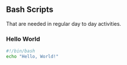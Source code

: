 ## Bash Scripts
That are needed in regular day to day activities.

### Hello World

```bash
#!/bin/bash
echo "Hello, World!"
```
